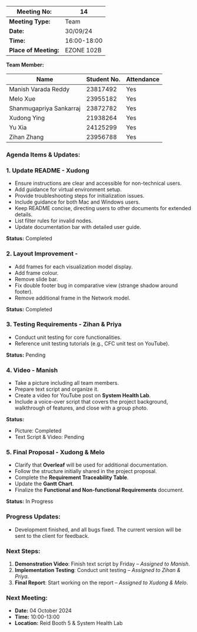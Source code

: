 | **Meeting No:** | 14 |
| --- | --- |
| **Meeting Type:** | Team |
| **Date:** | 30/09/24 |
| **Time:** | 16:00-18:00 |
| **Place of Meeting:** | EZONE 102B |

**Team Member:**

| **Name** | **Student No.** | **Attendance** |
| --- | --- | --- |
| Manish Varada Reddy | 23817492 | Yes |
| Melo Xue | 23955182 | Yes |
| Shanmugapriya Sankarraj | 23872782 | Yes |
| Xudong Ying | 21938264 | Yes |
| Yu Xia | 24125299 | Yes |
| Zihan Zhang | 23956788 | Yes |

### **Agenda Items & Updates:**

### **1. Update README - Xudong**

- Ensure instructions are clear and accessible for non-technical users.
- Add guidance for virtual environment setup.
- Provide troubleshooting steps for initialization issues.
- Include guidance for both Mac and Windows users.
- Keep README concise, directing users to other documents for extended details.
- List filter rules for invalid nodes.
- Update documentation bar with detailed user guide.

**Status:** Completed

### **2. Layout Improvement -**

- Add frames for each visualization model display.
- Add frame colour.
- Remove slide bar.
- Fix double footer bug in comparative view (strange shadow around footer).
- Remove additional frame in the Network model.

**Status:** Completed

### **3. Testing Requirements - Zihan & Priya**

- Conduct unit testing for core functionalities.
- Reference unit testing tutorials (e.g., CFC unit test on YouTube).

**Status:** Pending

### **4. Video - Manish**

- Take a picture including all team members.
- Prepare text script and organize it.
- Create a video for YouTube post on **System Health Lab**.
- Include a voice-over script that covers the project background, walkthrough of features, and close with a group photo.

**Status:**

- Picture: Completed
- Text Script & Video: Pending

### **5. Final Proposal - Xudong & Melo**

- Clarify that **Overleaf** will be used for additional documentation.
- Follow the structure initially shared in the project proposal.
- Complete the **Requirement Traceability Table**.
- Update the **Gantt Chart**.
- Finalize the **Functional and Non-functional Requirements** document.

**Status:** In Progress

### **Progress Updates:**

- Development finished, and all bugs fixed. The current version will be sent to the client for feedback.

### **Next Steps:**

1. **Demonstration Video**: Finish text script by Friday – *Assigned to Manish*.
2. **Implementation Testing**: Conduct unit testing – *Assigned to Zihan & Priya*.
3. **Final Report**: Start working on the report – *Assigned to Xudong & Melo*.

### **Next Meeting:**

- **Date:** 04 October 2024
- **Time:** 10:00-13:00
- **Location:** Reid Booth 5 & System Health Lab